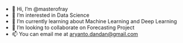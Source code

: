- 👋 Hi, I’m @masterofray
- 👀 I’m interested in Data Science
- 🌱 I’m currently learning about Machine Learning and Deep Learning
- 💞️ I’m looking to collaborate on Forecasting Project
- 📫 You can email me at aryanto.dandan@gmail.com

<!---
masterofray/masterofray is a ✨ special ✨ repository because its `README.md` (this file) appears on your GitHub profile.
You can click the Preview link to take a look at your changes.
--->
